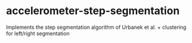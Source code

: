 # accelerometer-step-segmentation
Implements the step segmentation algorithm of Urbanek et al. + clustering for left/right segmentation
